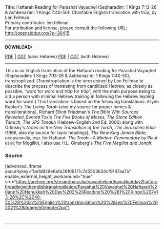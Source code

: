 <html>
<head></head>
<body>
Title: Haftarah Reading for Parashat Vayaqhel (Sepharadim: 1 Kings 7:13-26 & Ashkenazim: 1 Kings 7:40-50): Chantable English translation with trōp, by Len Fellman<br />
Primary contributor: len.fellman<br />
For attribution and license, please consult the following URL: <a href="http://opensiddur.org/?p=30415">http://opensiddur.org/?p=30415</a>
<p />
<hr />

<strong>DOWNLOAD:</strong> 

<a href="https://archive.org/download/parashatvayaqhelandhanukkahday2haftarahreadingwithenglishtranstropilation/Parashat%20Vayaqhel%20Haftarah%20and%20Hanukkah%20Day%202%20Reading%20%281%20Kings%207v13-26%2C%2040-50%29%20in%20English%20transtropilation%20%28Len%20Fellman%202021%29%20-%20english%20only.pdf">PDF</a> | <a href="https://archive.org/download/parashatvayaqhelandhanukkahday2haftarahreadingwithenglishtranstropilation/Parashat%20Vayaqhel%20Haftarah%20and%20Hanukkah%20Day%202%20Reading%20%281%20Kings%207v13-26%2C%2040-50%29%20in%20English%20transtropilation%20%28Len%20Fellman%202021%29%20-%20english%20only.odt">ODT</a> (sans Hebrew)
<a href="https://archive.org/download/parashatvayaqhelandhanukkahday2haftarahreadingwithenglishtranstropilation/Parashat%20Vayaqhel%20Haftarah%20and%20Hanukkah%20Day%202%20Reading%20%281%20Kings%207v13-26%2C%2040-50%29%20in%20English%20transtropilation%20%28Len%20Fellman%202021%29.pdf">PDF</a> | <a href="https://archive.org/download/parashatvayaqhelandhanukkahday2haftarahreadingwithenglishtranstropilation/Parashat%20Vayaqhel%20Haftarah%20and%20Hanukkah%20Day%202%20Reading%20%281%20Kings%207v13-26%2C%2040-50%29%20in%20English%20transtropilation%20%28Len%20Fellman%202021%29.odt">ODT</a> (with Hebrew)

<hr />

This is an English translation of the Haftarah reading for Parashat Vayaqhel (Sepharadim: 1 Kings 7:13-26 & Ashkenazim: 1 Kings 7:40-50), transtropilized. (Transtropilation is the term coined by Len Fellman to describe the process of translating from cantillized Hebrew, as closely as possible, “word for word and <em>trōp</em> for <em>trōp</em>”, with the main purpose being to aid a person with minimal Hebrew training in following the Hebrew leyning word for word.) This translation is based on the following translations: Aryeh Kaplan's <em>The Living Torah</em> (also my source for proper names &amp; transliterations), Richard Elliott Friedman's <em>The Bible With Sources Revealed</em>, Everett Fox's <em>The Five Books of Moses</em>, <em>The Stone Edition Tanach</em>, <em>The JPS Tanakh</em> (Hebrew-English 2nd Ed. 2000) along with Orlinsky's <em>Notes on the New Translation of the Torah</em>, <em>The Jerusalem Bible</em> (1966, also my source for topic headings), <em>The New King James Bible</em>; occasionally, esp. for Haftarot: <em>The Torah—A Modern Commentary</em> by Plaut et al; for Megillot, I also use H.L. Ginsberg's <em>The Five Megillot and Jonah</em>.

<h3>Source</h3>

[advanced_iframe securitykey="be1d939e6a1b36109171c7d5503b34cf9147aa7b" enable_external_height_workaround="true" src="https://archive.org/stream/parashatvayaqhelandhanukkahday2haftarahreadingwithenglishtranstropilation/Parashat%20Vayaqhel%20Haftarah%20and%20Hanukkah%20Day%202%20Reading%20%281%20Kings%207v13-26%2C%2040-50%29%20in%20English%20transtropilation%20%28Len%20Fellman%202021%29#page/n0/mode/2up"]

&nbsp;

<hr />

&nbsp;
</body>
</html>